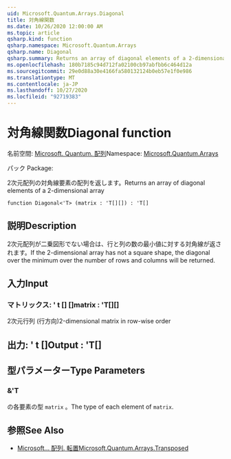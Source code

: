 ```yaml
---
uid: Microsoft.Quantum.Arrays.Diagonal
title: 対角線関数
ms.date: 10/26/2020 12:00:00 AM
ms.topic: article
qsharp.kind: function
qsharp.namespace: Microsoft.Quantum.Arrays
qsharp.name: Diagonal
qsharp.summary: Returns an array of diagonal elements of a 2-dimensional array
ms.openlocfilehash: 180b7185c94d712fa02100cb97abfbb6c464d12a
ms.sourcegitcommit: 29e0d88a30e4166fa580132124b0eb57e1f0e986
ms.translationtype: MT
ms.contentlocale: ja-JP
ms.lasthandoff: 10/27/2020
ms.locfileid: "92719383"
---
```

# <a name="diagonal-function"></a><span data-ttu-id="ee4ca-102">対角線関数</span><span class="sxs-lookup"><span data-stu-id="ee4ca-102">Diagonal function</span></span>

<span data-ttu-id="ee4ca-103">名前空間: [Microsoft. Quantum. 配列](xref:Microsoft.Quantum.Arrays)</span><span class="sxs-lookup"><span data-stu-id="ee4ca-103">Namespace: [Microsoft.Quantum.Arrays](xref:Microsoft.Quantum.Arrays)</span></span>

<span data-ttu-id="ee4ca-104">パック [](https://nuget.org/packages/)</span><span class="sxs-lookup"><span data-stu-id="ee4ca-104">Package: [](https://nuget.org/packages/)</span></span>


<span data-ttu-id="ee4ca-105">2次元配列の対角線要素の配列を返します。</span><span class="sxs-lookup"><span data-stu-id="ee4ca-105">Returns an array of diagonal elements of a 2-dimensional array</span></span>

```qsharp
function Diagonal<'T> (matrix : 'T[][]) : 'T[]
```


## <a name="description"></a><span data-ttu-id="ee4ca-106">説明</span><span class="sxs-lookup"><span data-stu-id="ee4ca-106">Description</span></span>

<span data-ttu-id="ee4ca-107">2次元配列が二乗図形でない場合は、行と列の数の最小値に対する対角線が返されます。</span><span class="sxs-lookup"><span data-stu-id="ee4ca-107">If the 2-dimensional array has not a square shape, the diagonal over the minimum over the number of rows and columns will be returned.</span></span>

## <a name="input"></a><span data-ttu-id="ee4ca-108">入力</span><span class="sxs-lookup"><span data-stu-id="ee4ca-108">Input</span></span>

### <a name="matrix--t"></a><span data-ttu-id="ee4ca-109">マトリックス: ' t [] []</span><span class="sxs-lookup"><span data-stu-id="ee4ca-109">matrix : 'T[][]</span></span>

<span data-ttu-id="ee4ca-110">2次元行列 (行方向)</span><span class="sxs-lookup"><span data-stu-id="ee4ca-110">2-dimensional matrix in row-wise order</span></span>



## <a name="output--t"></a><span data-ttu-id="ee4ca-111">出力: ' t []</span><span class="sxs-lookup"><span data-stu-id="ee4ca-111">Output : 'T[]</span></span>



## <a name="type-parameters"></a><span data-ttu-id="ee4ca-112">型パラメーター</span><span class="sxs-lookup"><span data-stu-id="ee4ca-112">Type Parameters</span></span>

### <a name="t"></a><span data-ttu-id="ee4ca-113">&</span><span class="sxs-lookup"><span data-stu-id="ee4ca-113">'T</span></span>

<span data-ttu-id="ee4ca-114">の各要素の型 `matrix` 。</span><span class="sxs-lookup"><span data-stu-id="ee4ca-114">The type of each element of `matrix`.</span></span>

## <a name="see-also"></a><span data-ttu-id="ee4ca-115">参照</span><span class="sxs-lookup"><span data-stu-id="ee4ca-115">See Also</span></span>

- [<span data-ttu-id="ee4ca-116">Microsoft... 配列. 転置</span><span class="sxs-lookup"><span data-stu-id="ee4ca-116">Microsoft.Quantum.Arrays.Transposed</span></span>](xref:Microsoft.Quantum.Arrays.Transposed)